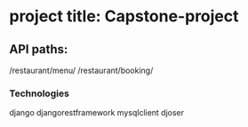 # project title: Capstone-project


## API paths:
/restaurant/menu/
/restaurant/booking/ 

### Technologies 

django
djangorestframework
mysqlclient
djoser
